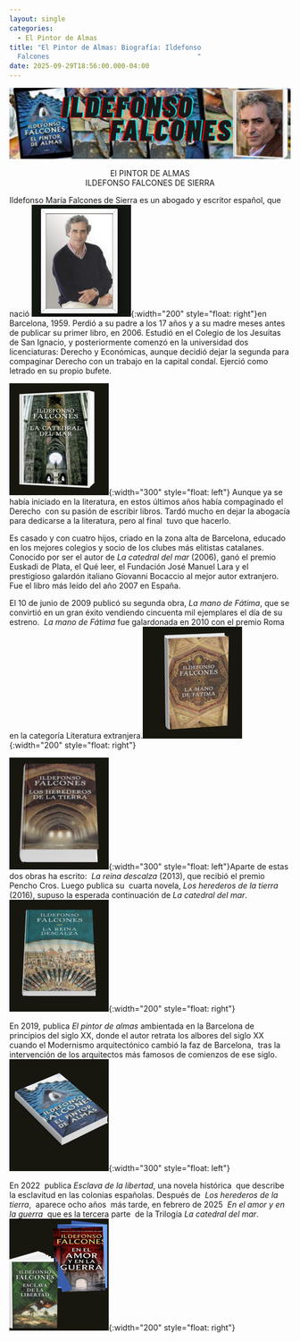 ```yaml
---
layout: single
categories:
  - El Pintor de Almas
title: "El Pintor de Almas: Biografía: Ildefonso
  Falcones                                     "
date: 2025-09-29T18:56:00.000-04:00
---
```

![](/assets/img/banner-el-pintor-de-almas.png)

<center>El PINTOR DE ALMAS</center> 
<center>ILDEFONSO FALCONES DE SIERRA</center>

Ildefonso María Falcones de Sierra es un abogado y escritor español, que nació ![](/assets/img/idelmaro4.png){:width="200" style="float: right"}en Barcelona, 1959. Perdió a su padre a los 17 años y a su madre meses antes de publicar su primer libro, en 2006. Estudió en el Colegio de los Jesuitas de San Ignacio, y posteriormente comenzó en la universidad dos licenciaturas: Derecho y Económicas, aunque decidió dejar la segunda para compaginar Derecho con un trabajo en la capital condal. Ejerció como letrado en su propio bufete.

![](/assets/img/3.png){:width="300" style="float: left"}
Aunque ya se había iniciado en la literatura, en estos últimos años había compaginado el Derecho  con su pasión de escribir libros. Tardó mucho en dejar la abogacía para dedicarse a la literatura, pero al final  tuvo que hacerlo.


Es casado y con cuatro hijos, criado en la zona alta de Barcelona, educado en los mejores colegios y socio de los clubes más elitistas catalanes. Conocido por ser el autor de *La catedral del mar* (2006), ganó el premio Euskadi de Plata, el Qué leer, el Fundación José Manuel Lara y el prestigioso galardón italiano Giovanni Bocaccio al mejor autor extranjero. Fue el libro más leído del año 2007 en España.


El 10 de junio de 2009 publicó su segunda obra, *La mano de Fátima*, que se convirtió en un gran éxito vendiendo cincuenta mil ejemplares el día de su estreno. ​ *La mano de Fátima* fue galardonada en 2010 con el premio Roma en la categoría Literatura extranjera.​![](/assets/img/fatima.png){:width="200" style="float: right"}




![](/assets/img/4.png){:width="300" style="float: left"}Aparte de estas dos obras ha escrito:  *La reina descalza* (2013), que recibió el premio Pencho Cros. Luego publica su  cuarta novela, *Los herederos de la tierra* (2016), supuso la esperada continuación de *La catedral del mar*.![](/assets/img/5.png){:width="200" style="float: right"}




En 2019, publica *El pintor de almas* ambientada en la Barcelona de principios del siglo XX, donde el autor retrata los albores del siglo XX cuando el Modernismo arquitectónico cambió la faz de Barcelona,  tras la intervención de los arquitectos más famosos de comienzos de ese siglo.![](/assets/img/6.png){:width="300" style="float: left"}



En 2022  publica *Esclava de la libertad*, una novela histórica  que describe la esclavitud en las colonias españolas. Después de  *Los herederos de la tierra*,  aparece ocho años  más tarde, en febrero de 2025  *En el amor y en la guerra*  que es la tercera parte  de la Trilogía *La catedral del mar*. ![](/assets/img/7.png){:width="200" style="float: right"}
